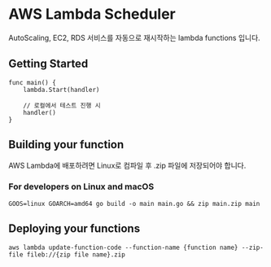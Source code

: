 # AWS Lambda Scheduler

AutoScaling, EC2, RDS 서비스를 자동으로 재시작하는 lambda functions 입니다.

## Getting Started
```
func main() {
	lambda.Start(handler)

    // 로컬에서 테스트 진행 시
	handler()
}
```

## Building your function

AWS Lambda에 배포하려면 Linux로 컴파일 후 .zip 파일에 저장되어야 합니다.

### For developers on Linux and macOS

```
GOOS=linux GOARCH=amd64 go build -o main main.go && zip main.zip main
```

## Deploying your functions
```
aws lambda update-function-code --function-name {function name} --zip-file fileb://{zip file name}.zip
```
